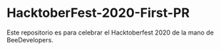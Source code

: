 # HacktoberFest-2020-First-PR
Este repositorio es para celebrar el Hacktoberfest 2020 de la mano de BeeDevelopers.
